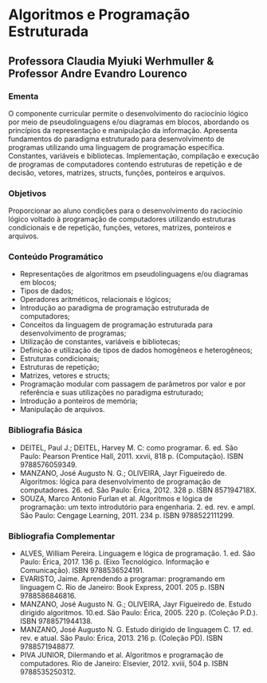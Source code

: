 # Algoritmos e Programação Estruturada
## Professora Claudia Myiuki Werhmuller & Professor Andre Evandro Lourenco

### Ementa

O componente curricular permite o desenvolvimento do raciocínio lógico por meio de pseudolinguagens e/ou diagramas em blocos, abordando os princípios da representação e manipulação da informação. Apresenta fundamentos do paradigma estruturado para desenvolvimento de programas utilizando uma linguagem de programação específica. Constantes, variáveis e bibliotecas. Implementação, compilação e execução de programas de computadores contendo estruturas de repetição e de decisão, vetores, matrizes, structs, funções, ponteiros e arquivos. 

### Objetivos

Proporcionar ao aluno condições para o desenvolvimento do raciocínio lógico voltado à programação de computadores utilizando estruturas condicionais e de repetição, funções, vetores, matrizes, ponteiros  e arquivos. 

### Conteúdo Programático

- Representações de algoritmos em pseudolinguagens e/ou diagramas em blocos;
- Tipos de dados;
- Operadores aritméticos, relacionais e lógicos;
- Introdução ao paradigma de programação estruturada de computadores;
- Conceitos da linguagem de programação estruturada para desenvolvimento de programas;
- Utilização de constantes, variáveis e bibliotecas;
- Definição e utilização de tipos de dados homogêneos e heterogêneos;
- Estruturas condicionais;
- Estruturas de repetição;
- Matrizes, vetores e structs;
- Programação modular com passagem de parâmetros por valor e por referência e suas utilizações no paradigma estruturado;
- Introdução a ponteiros de memória;
- Manipulação de arquivos.

### Bibliografia Básica

- DEITEL, Paul J.; DEITEL, Harvey M. C: como programar. 6. ed. São Paulo: Pearson Prentice Hall, 2011. xxvii, 818 p. (Computação). ISBN 9788576059349.
- MANZANO, José Augusto N. G.; OLIVEIRA, Jayr Figueiredo de. Algoritmos: lógica para desenvolvimento de programação de computadores. 26. ed. São Paulo: Érica, 2012. 328 p. ISBN 857194718X.
- SOUZA, Marco Antonio Furlan et al. Algoritmos e lógica de programação: um texto introdutório para engenharia. 2. ed. rev. e ampl. São Paulo: Cengage Learning, 2011. 234 p. ISBN 9788522111299.

### Bibliografia Complementar

- ALVES, William Pereira. Linguagem e lógica de programação. 1. ed. São Paulo: Érica, 2017. 136 p. (Eixo Tecnológico. Informação e Comunicação). ISBN 9788536524191.
- EVARISTO, Jaime. Aprendendo a programar: programando em linguagem C. Rio de Janeiro: Book Express, 2001. 205 p. ISBN 9788586846816.
- MANZANO, José Augusto N. G.; OLIVEIRA, Jayr Figueiredo de. Estudo dirigido algoritmos. 10.ed. São Paulo: Érica, 2005. 220 p. (Coleção P.D.). ISBN 9788571944138.
- MANZANO, José Augusto N. G. Estudo dirigido de linguagem C. 17. ed. rev. e atual. São Paulo: Érica, 2013. 216 p. (Coleção PD). ISBN 9788571948877.
- PIVA JUNIOR, Dilermando et al. Algoritmos e programação de computadores. Rio de Janeiro: Elsevier, 2012. xviii, 504 p. ISBN 9788535250312. 
